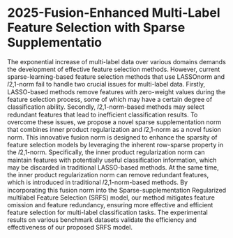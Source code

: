 # 2025-Fusion-Enhanced Multi-Label Feature Selection with Sparse Supplementatio

The exponential increase of multi-label data over various domains demands the development of effective
feature selection methods. However, current sparse-learning-based feature selection methods that use LASSOnorm
and 𝑙2,1-norm fail to handle two crucial issues for multi-label data. Firstly, LASSO-based methods remove
features with zero-weight values during the feature selection process, some of which may have a certain
degree of classification ability. Secondly, 𝑙2,1-norm-based methods may select redundant features that lead to
inefficient classification results. To overcome these issues, we propose a novel sparse supplementation norm
that combines inner product regularization and 𝑙2,1-norm as a novel fusion norm. This innovative fusion norm
is designed to enhance the sparsity of feature selection models by leveraging the inherent row-sparse property
in the 𝑙2,1-norm. Specifically, the inner product regularization norm can maintain features with potentially
useful classification information, which may be discarded in traditional LASSO-based methods. At the same
time, the inner product regularization norm can remove redundant features, which is introduced in traditional
𝑙2,1-norm-based methods. By incorporating this fusion norm into the Sparse-supplementation Regularized multilabel
Feature Selection (SRFS) model, our method mitigates feature omission and feature redundancy, ensuring
more effective and efficient feature selection for multi-label classification tasks. The experimental results on
various benchmark datasets validate the efficiency and effectiveness of our proposed SRFS model.
